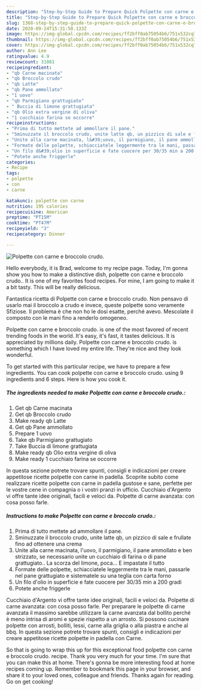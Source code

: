 ```yaml
---
description: "Step-by-Step Guide to Prepare Quick Polpette con carne e broccolo crudo."
title: "Step-by-Step Guide to Prepare Quick Polpette con carne e broccolo crudo."
slug: 1368-step-by-step-guide-to-prepare-quick-polpette-con-carne-e-broccolo-crudo
date: 2020-09-24T15:31:50.133Z
image: https://img-global.cpcdn.com/recipes/ff2bff0ab75054b6/751x532cq70/polpette-con-carne-e-broccolo-crudo-recipe-main-photo.jpg
thumbnail: https://img-global.cpcdn.com/recipes/ff2bff0ab75054b6/751x532cq70/polpette-con-carne-e-broccolo-crudo-recipe-main-photo.jpg
cover: https://img-global.cpcdn.com/recipes/ff2bff0ab75054b6/751x532cq70/polpette-con-carne-e-broccolo-crudo-recipe-main-photo.jpg
author: Ann Lee
ratingvalue: 4.9
reviewcount: 31081
recipeingredient:
- "qb Carne macinata"
- "qb Broccolo crudo"
- "qb Latte"
- "qb Pane ammollato"
- "1 uovo"
- "qb Parmigiano grattugiato"
- " Buccia di limone grattugiata"
- "qb Olio extra vergine di oliva"
- "1 cucchiaio farina se occorre"
recipeinstructions:
- "Prima di tutto mettete ad ammollare il pane."
- "Sminuzzate il broccolo crudo, unite latte qb, un pizzico di sale e frullate fino ad ottenere una crema"
- "Unite alla carne macinata, l&#39;uovo, il parmigiano, il pane ammollato e ben strizzato, se necessario unite un cucchiaio di farina o di pane grattugiato.. La scorza del limone, poca... E impastate il tutto"
- "Formate delle polpette, schiacciatele leggermente tra le mani, passarle nel pane grattugiato e sistematele su una teglia con carta forno"
- "Un filo d&#39;olio in superficie e fate cuocere per 30/35 min a 200 gradi"
- "Potete anche friggerle"
categories:
- Recipe
tags:
- polpette
- con
- carne

katakunci: polpette con carne 
nutrition: 195 calories
recipecuisine: American
preptime: "PT15M"
cooktime: "PT47M"
recipeyield: "3"
recipecategory: Dinner

---
```



![Polpette con carne e broccolo crudo.](https://img-global.cpcdn.com/recipes/ff2bff0ab75054b6/751x532cq70/polpette-con-carne-e-broccolo-crudo-recipe-main-photo.jpg)

Hello everybody, it is Brad, welcome to my recipe page. Today, I'm gonna show you how to make a distinctive dish, polpette con carne e broccolo crudo.. It is one of my favorites food recipes. For mine, I am going to make it a bit tasty. This will be really delicious.

Fantastica ricetta di Polpette con carne e broccolo crudo. Non pensavo di usarlo mai il broccolo a crudo e invece, queste polpette sono veramente Sfiziose. Il problema è che non ho le dosi esatte, perché avevo. Mescolate il composto con le mani fino a renderlo omogeneo.

Polpette con carne e broccolo crudo. is one of the most favored of recent trending foods in the world. It's easy, it's fast, it tastes delicious. It is appreciated by millions daily. Polpette con carne e broccolo crudo. is something which I have loved my entire life. They're nice and they look wonderful.


To get started with this particular recipe, we have to prepare a few ingredients. You can cook polpette con carne e broccolo crudo. using 9 ingredients and 6 steps. Here is how you cook it.

<!--inarticleads1-->

##### The ingredients needed to make Polpette con carne e broccolo crudo.:

1. Get qb Carne macinata
1. Get qb Broccolo crudo
1. Make ready qb Latte
1. Get qb Pane ammollato
1. Prepare 1 uovo
1. Take qb Parmigiano grattugiato
1. Take  Buccia di limone grattugiata
1. Make ready qb Olio extra vergine di oliva
1. Make ready 1 cucchiaio farina se occorre


In questa sezione potrete trovare spunti, consigli e indicazioni per creare appetitose ricette polpette con carne in padella. Scoprite subito come realizzare ricette polpette con carne in padella gustose e sane, perfette per le vostre cene in compagnia o i vostri pranzi in ufficio. Cucchiaio d&#39;Argento vi offre tante idee originali, facili e veloci da. Polpette di carne avanzata: con cosa posso farle. 

<!--inarticleads2-->

##### Instructions to make Polpette con carne e broccolo crudo.:

1. Prima di tutto mettete ad ammollare il pane.
1. Sminuzzate il broccolo crudo, unite latte qb, un pizzico di sale e frullate fino ad ottenere una crema
1. Unite alla carne macinata, l&#39;uovo, il parmigiano, il pane ammollato e ben strizzato, se necessario unite un cucchiaio di farina o di pane grattugiato.. La scorza del limone, poca... E impastate il tutto
1. Formate delle polpette, schiacciatele leggermente tra le mani, passarle nel pane grattugiato e sistematele su una teglia con carta forno
1. Un filo d&#39;olio in superficie e fate cuocere per 30/35 min a 200 gradi
1. Potete anche friggerle


Cucchiaio d&#39;Argento vi offre tante idee originali, facili e veloci da. Polpette di carne avanzata: con cosa posso farle. Per preparare le polpette di carne avanzata il massimo sarebbe utilizzare la carne avanzata dal bollito perché è meno intrisa di aromi e spezie rispetto a un arrosto. Si possono cucinare polpette con arrosti, bolliti, lessi, carne alla griglia o alla piastra e anche al bbq. In questa sezione potrete trovare spunti, consigli e indicazioni per creare appetitose ricette polpette in padella con Carne. 

So that is going to wrap this up for this exceptional food polpette con carne e broccolo crudo. recipe. Thank you very much for your time. I'm sure that you can make this at home. There's gonna be more interesting food at home recipes coming up. Remember to bookmark this page in your browser, and share it to your loved ones, colleague and friends. Thanks again for reading. Go on get cooking!
